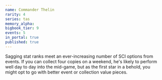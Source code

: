 ```yaml
---
name: Commander Thelin
rarity: 4
series: tas
memory_alpha:
bigbook_tier: 9
events: 5
in_portal: true
published: true
---
```


Sagging stat ranks meet an ever-increasing number of SCI options from events. If you can collect four copies on a weekend, he's likely to perform well day to day into the mid-game, but as the first star in a behold, you might opt to go with better event or collection value pieces.
